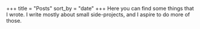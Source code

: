 +++
title = "Posts"
sort_by = "date"
+++
Here you can find some things that I wrote.
I write mostly about small side-projects, and I aspire to do more of those.
